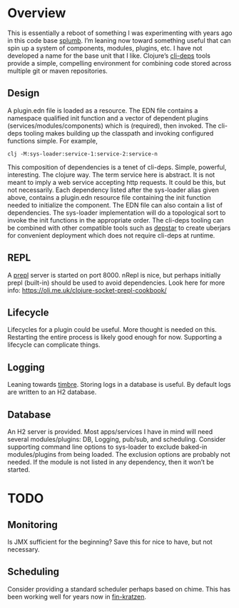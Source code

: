 # Overview
 This is essentially a reboot of something I was experimenting with years ago in this code base [splumb](https://github.com/tstout/splumb).  I’m leaning now toward something useful that can spin up a system of components, modules, plugins, etc. I have not developed a name for the base unit that I like. 
Clojure’s [cli-deps](https://clojure.org/guides/deps_and_cli) tools provide a simple, compelling environment for combining code stored across multiple git or maven repositories.
## Design
A plugin.edn file is loaded as a resource. The EDN file contains a namespace qualified init function and a vector of dependent plugins (services/modules/components)  which is (required), then invoked. The cli-deps tooling makes building up the classpath and invoking configured functions simple. For example, 
```
clj -M:sys-loader:service-1:service-2:service-n
```
This composition of dependencies is a tenet of cli-deps. Simple, powerful, interesting. The clojure way. The term service here is abstract. It is not meant to imply a web service accepting http requests. It could be this, but not necessarily. Each dependency listed after the sys-loader alias given above, contains a plugin.edn resource file containing the init function needed to initialize the component. The EDN file can also contain a list of dependencies. The sys-loader implementation will do a topological sort to invoke the init functions in the appropriate order. 
The cli-deps tooling can be combined with other compatible tools such as [depstar](https://github.com/seancorfield/depstar) to create uberjars for convenient deployment which does not require cli-deps
at runtime.
## REPL
A [prepl](https://clojuredocs.org/clojure.core.server/prepl) server is started on port 8000. nRepl is nice, but perhaps initially prepl (built-in) should be used to avoid dependencies. Look here for more info: https://oli.me.uk/clojure-socket-prepl-cookbook/

## Lifecycle
Lifecycles for a plugin could be useful. More thought is needed on this. Restarting the entire process is likely good enough for now. Supporting a lifecycle can complicate things. 

## Logging
Leaning towards [timbre](https://github.com/ptaoussanis/timbre). Storing logs in a database is useful. By default logs are written to an H2 database.

## Database
An H2 server is provided. 
Most apps/services I have in mind will need several modules/plugins: DB, Logging, pub/sub,  and scheduling. Consider supporting command line options to sys-loader to exclude baked-in modules/plugins from being loaded. The exclusion options are probably not needed. If the module is not listed in any dependency, then it won’t be started.

# TODO 
## Monitoring
Is JMX sufficient for the beginning? Save this for nice to have, but not necessary.

## Scheduling
Consider providing a standard scheduler perhaps based on chime. This has been working well for years now in [fin-kratzen](https://github.com/tstout/fin-kratzen).
